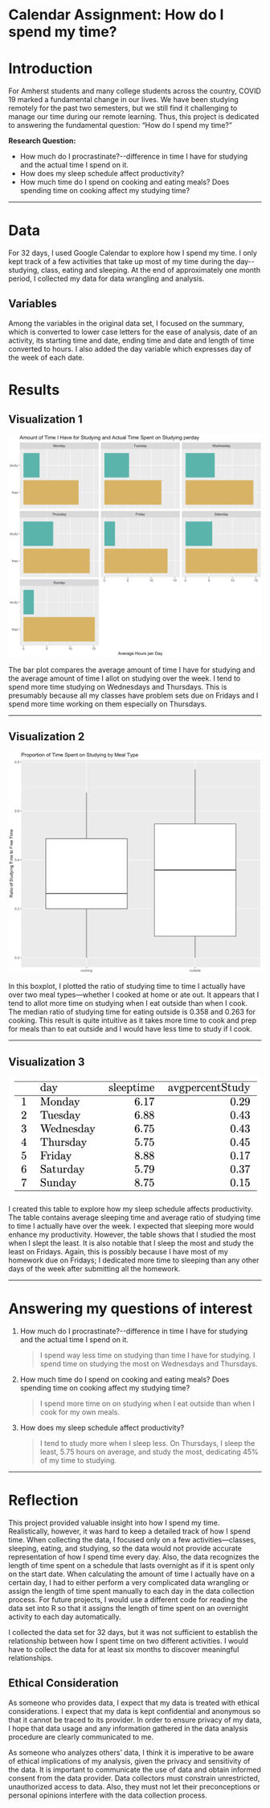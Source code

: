 # Calendar Assignment: How do I spend my time?

# Introduction

For Amherst students and many college students across the country, COVID 19 marked a fundamental change in our lives. We have been studying remotely for the past two semesters, but we still find it challenging to manage our time during our remote learning. Thus, this project is dedicated to answering the fundamental question: “How do I spend my time?”

**Research Question:**

- How much do I procrastinate?--difference in time I have for studying and the actual time I spend on it.
- How does my sleep schedule affect productivity?
- How much time do I spend on cooking and eating meals? Does spending time on cooking affect my studying time?

---

# Data

For 32 days, I used Google Calendar to explore how I spend my time. I only kept track of a few activities that take up most of my time during the day--studying, class, eating and sleeping. At the end of approximately one month period, I collected my data for data wrangling and analysis.

## Variables

Among the variables in the original data set, I focused on the summary, which is converted to lower case letters for the ease of analysis, date of an activity, its starting time and date, ending time and date and length of time converted to hours. I also added the day variable which expresses day of the week of each date.

# Results

## Visualization 1

![Image](https://github.com/hailinkim/stat231_Calendar/blob/main/images/barplot.png)

The bar plot compares the average amount of time I have for studying and the average amount of time I allot on studying over the week. I tend to spend more time studying on Wednesdays and Thursdays. This is presumably because all my classes have problem sets due on Fridays and I spend more time working on them especially on Thursdays.

---

## Visualization 2

![Image](https://github.com/hailinkim/stat231_Calendar/blob/main/images/boxplot.png)

In this boxplot, I plotted the ratio of studying time to time I actually have over two meal types—whether I cooked at home or ate out. It appears that I tend to allot more time on studying when I eat outside than when I cook. The median ratio of studying time for eating outside is 0.358 and 0.263 for cooking. This result is quite intuitive as it takes more time to cook and prep for meals than to eat outside and I would have less time to study if I cook.

---

## Visualization 3

![Image](https://github.com/hailinkim/stat231_Calendar/blob/main/images/table.png)

I created this table to explore how my sleep schedule affects productivity. The table contains average sleeping time and average ratio of studying time to time I actually have over the week. I expected that sleeping more would enhance my productivity. However, the table shows that I studied the most when I slept the least. It is also notable that I sleep the most and study the least on Fridays. Again, this is possibly because I have most of my homework due on Fridays; I dedicated more time to sleeping than any other days of the week after submitting all the homework.

---

# Answering my questions of interest

1. How much do I procrastinate?--difference in time I have for studying and the actual time I spend on it.

   > I spend way less time on studying than time I have for studying. I spend time on studying the most on Wednesdays and Thursdays.

2. How much time do I spend on cooking and eating meals? Does spending time on cooking affect my studying time?

   > I spend more time on on studying when I eat outside than when I cook for my own meals.

3. How does my sleep schedule affect productivity?
   > I tend to study more when I sleep less. On Thursdays, I sleep the least, 5.75 hours on average, and study the most, dedicating 45% of my time to studying.

---

# Reflection

This project provided valuable insight into how I spend my time. Realistically, however, it was hard to keep a detailed track of how I spend time. When collecting the data, I focused only on a few activities—classes, sleeping, eating, and studying, so the data would not provide accurate representation of how I spend time every day. Also, the data recognizes the length of time spent on a schedule that lasts overnight as if it is spent only on the start date. When calculating the amount of time I actually have on a certain day, I had to either perform a very complicated data wrangling or assign the length of time spent manually to each day in the data collection process. For future projects, I would use a different code for reading the data set into R so that it assigns the length of time spent on an overnight activity to each day automatically.

I collected the data set for 32 days, but it was not sufficient to establish the relationship between how I spent time on two different activities. I would have to collect the data for at least six months to discover meaningful relationships.

## Ethical Consideration

As someone who provides data, I expect that my data is treated with ethical considerations. I expect that my data is kept confidential and anonymous so that it cannot be traced to its provider. In order to ensure privacy of my data, I hope that data usage and any information gathered in the data analysis procedure are clearly communicated to me.

As someone who analyzes others’ data, I think it is imperative to be aware of ethical implications of my analysis, given the privacy and sensitivity of the data. It is important to communicate the use of data and obtain informed consent from the data provider. Data collectors must constrain unrestricted, unauthorized access to data. Also, they must not let their preconceptions or personal opinions interfere with the data collection process.
